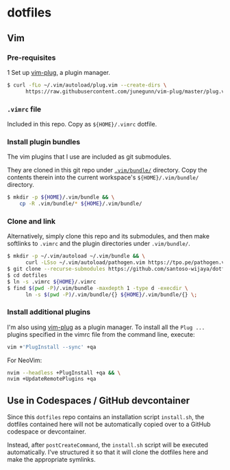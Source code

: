 # dotfiles

## Vim

### Pre-requisites

1  Set up [vim-plug](https://github.com/junegunn/vim-plug), a plugin manager.

   ```sh
   $ curl -fLo ~/.vim/autoload/plug.vim --create-dirs \
         https://raw.githubusercontent.com/junegunn/vim-plug/master/plug.vim
   ```

### `.vimrc` file

Included in this repo. Copy as `${HOME}/.vimrc` dotfile.

### Install plugin bundles

The vim plugins that I use are included as git submodules.

They are cloned in this git repo under [`.vim/bundle/`](.vim/bundle) directory.
Copy the contents therein into the current workspace's `${HOME}/.vim/bundle/`
directory.

```sh
$ mkdir -p ${HOME}/.vim/bundle && \
    cp -R .vim/bundle/* ${HOME}/.vim/bundle/
```

### Clone and link

Alternatively, simply clone this repo and its submodules, and then make
softlinks to `.vimrc` and the plugin directories under `.vim/bundle/`.

```sh
$ mkdir -p ~/.vim/autoload ~/.vim/bundle && \
      curl -LSso ~/.vim/autoload/pathogen.vim https://tpo.pe/pathogen.vim
$ git clone --recurse-submodules https://github.com/santoso-wijaya/dotfiles.git
$ cd dotfiles
$ ln -s .vimrc ${HOME}/.vimrc
$ find $(pwd -P)/.vim/bundle -maxdepth 1 -type d -execdir \
      ln -s $(pwd -P)/.vim/bundle/{} ${HOME}/.vim/bundle/{} \;
```

### Install additional plugins

I'm also using [vim-plug](https://github.com/junegunn/vim-plug) as a plugin
manager. To install all the `Plug ...` plugins specified in the vimrc file from
the command line, execute:

```sh
vim +'PlugInstall --sync' +qa
```

For NeoVim:

```sh
nvim --headless +PlugInstall +qa && \
nvim +UpdateRemotePlugins +qa
```

## Use in Codespaces / GitHub devcontainer

Since this `dotfiles` repo contains an installation script `install.sh`, the
dotfiles contained here will not be automatically copied over to a GitHub
codespace or devcontainer.

Instead, after `postCreateCommand`, the `install.sh` script will be executed
automatically. I've structured it so that it will clone the dotfiles here and
make the appropriate symlinks.
